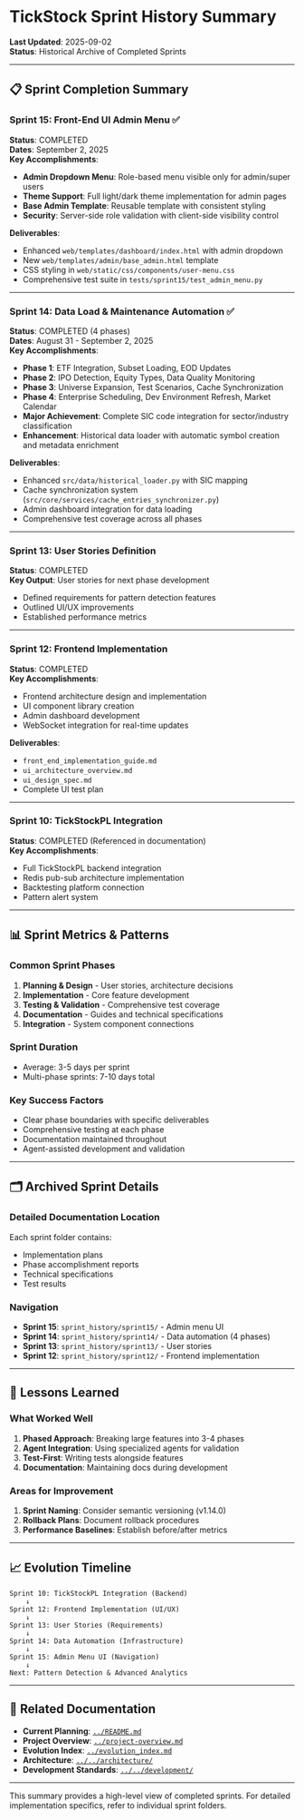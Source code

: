 # TickStock Sprint History Summary

**Last Updated**: 2025-09-02  
**Status**: Historical Archive of Completed Sprints

---

## 📋 Sprint Completion Summary

### Sprint 15: Front-End UI Admin Menu ✅
**Status**: COMPLETED  
**Dates**: September 2, 2025  
**Key Accomplishments**:
- **Admin Dropdown Menu**: Role-based menu visible only for admin/super users
- **Theme Support**: Full light/dark theme implementation for admin pages
- **Base Admin Template**: Reusable template with consistent styling
- **Security**: Server-side role validation with client-side visibility control

**Deliverables**:
- Enhanced `web/templates/dashboard/index.html` with admin dropdown
- New `web/templates/admin/base_admin.html` template
- CSS styling in `web/static/css/components/user-menu.css`
- Comprehensive test suite in `tests/sprint15/test_admin_menu.py`

---

### Sprint 14: Data Load & Maintenance Automation ✅
**Status**: COMPLETED (4 phases)  
**Dates**: August 31 - September 2, 2025  
**Key Accomplishments**:
- **Phase 1**: ETF Integration, Subset Loading, EOD Updates
- **Phase 2**: IPO Detection, Equity Types, Data Quality Monitoring
- **Phase 3**: Universe Expansion, Test Scenarios, Cache Synchronization
- **Phase 4**: Enterprise Scheduling, Dev Environment Refresh, Market Calendar
- **Major Achievement**: Complete SIC code integration for sector/industry classification
- **Enhancement**: Historical data loader with automatic symbol creation and metadata enrichment

**Deliverables**:
- Enhanced `src/data/historical_loader.py` with SIC mapping
- Cache synchronization system (`src/core/services/cache_entries_synchronizer.py`)
- Admin dashboard integration for data loading
- Comprehensive test coverage across all phases

---

### Sprint 13: User Stories Definition
**Status**: COMPLETED  
**Key Output**: User stories for next phase development
- Defined requirements for pattern detection features
- Outlined UI/UX improvements
- Established performance metrics

---

### Sprint 12: Frontend Implementation
**Status**: COMPLETED  
**Key Accomplishments**:
- Frontend architecture design and implementation
- UI component library creation
- Admin dashboard development
- WebSocket integration for real-time updates

**Deliverables**:
- `front_end_implementation_guide.md`
- `ui_architecture_overview.md`
- `ui_design_spec.md`
- Complete UI test plan

---

### Sprint 10: TickStockPL Integration
**Status**: COMPLETED (Referenced in documentation)  
**Key Accomplishments**:
- Full TickStockPL backend integration
- Redis pub-sub architecture implementation
- Backtesting platform connection
- Pattern alert system

---

## 📊 Sprint Metrics & Patterns

### Common Sprint Phases
1. **Planning & Design** - User stories, architecture decisions
2. **Implementation** - Core feature development
3. **Testing & Validation** - Comprehensive test coverage
4. **Documentation** - Guides and technical specifications
5. **Integration** - System component connections

### Sprint Duration
- Average: 3-5 days per sprint
- Multi-phase sprints: 7-10 days total

### Key Success Factors
- Clear phase boundaries with specific deliverables
- Comprehensive testing at each phase
- Documentation maintained throughout
- Agent-assisted development and validation

---

## 🗂️ Archived Sprint Details

### Detailed Documentation Location
Each sprint folder contains:
- Implementation plans
- Phase accomplishment reports
- Technical specifications
- Test results

### Navigation
- **Sprint 15**: `sprint_history/sprint15/` - Admin menu UI
- **Sprint 14**: `sprint_history/sprint14/` - Data automation (4 phases)
- **Sprint 13**: `sprint_history/sprint13/` - User stories
- **Sprint 12**: `sprint_history/sprint12/` - Frontend implementation

---

## 🎯 Lessons Learned

### What Worked Well
1. **Phased Approach**: Breaking large features into 3-4 phases
2. **Agent Integration**: Using specialized agents for validation
3. **Test-First**: Writing tests alongside features
4. **Documentation**: Maintaining docs during development

### Areas for Improvement
1. **Sprint Naming**: Consider semantic versioning (v1.14.0)
2. **Rollback Plans**: Document rollback procedures
3. **Performance Baselines**: Establish before/after metrics

---

## 📈 Evolution Timeline

```
Sprint 10: TickStockPL Integration (Backend)
    ↓
Sprint 12: Frontend Implementation (UI/UX)
    ↓
Sprint 13: User Stories (Requirements)
    ↓
Sprint 14: Data Automation (Infrastructure)
    ↓
Sprint 15: Admin Menu UI (Navigation)
    ↓
Next: Pattern Detection & Advanced Analytics
```

---

## 🔗 Related Documentation

- **Current Planning**: [`../README.md`](../README.md)
- **Project Overview**: [`../project-overview.md`](../project-overview.md)
- **Evolution Index**: [`../evolution_index.md`](../evolution_index.md)
- **Architecture**: [`../../architecture/`](../../architecture/)
- **Development Standards**: [`../../development/`](../../development/)

---

This summary provides a high-level view of completed sprints. For detailed implementation specifics, refer to individual sprint folders.